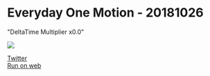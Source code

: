 # Everyday One Motion - 20181026  

"DeltaTime Multiplier x0.0"  

![](https://i.imgur.com/OHXQGit.gif)  

[Twitter](https://twitter.com/motions_work/status/1055848684410159109)  
[Run on web](http://fms-cat-eom.github.io/20181026/dist)  
